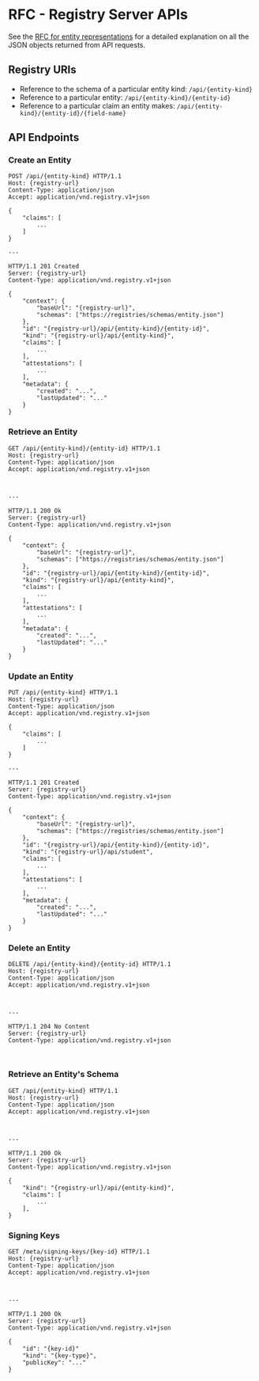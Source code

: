# RFC - Registry Server APIs

See the
[RFC for entity representations](https://github.com/sunbird-rc/community/discussions/98)
for a detailed explanation on all the JSON objects returned from API requests.

## Registry URIs

- Reference to the schema of a particular entity kind: `/api/{entity-kind}`
- Reference to a particular entity: `/api/{entity-kind}/{entity-id}`
- Reference to a particular claim an entity makes:
  `/api/{entity-kind}/{entity-id}/{field-name}`

## API Endpoints

### Create an Entity

```http
POST /api/{entity-kind} HTTP/1.1
Host: {registry-url}
Content-Type: application/json
Accept: application/vnd.registry.v1+json

{
	"claims": [
		...
	]
}

---

HTTP/1.1 201 Created
Server: {registry-url}
Content-Type: application/vnd.registry.v1+json

{
	"context": {
		"baseUrl": "{registry-url}",
		"schemas": ["https://registries/schemas/entity.json"]
	},
	"id": "{registry-url}/api/{entity-kind}/{entity-id}",
	"kind": "{registry-url}/api/{entity-kind}",
	"claims": [
		...
	],
	"attestations": [
		...
	],
	"metadata": {
		"created": "...",
		"lastUpdated": "..."
	}
}
```

### Retrieve an Entity

```http
GET /api/{entity-kind}/{entity-id} HTTP/1.1
Host: {registry-url}
Content-Type: application/json
Accept: application/vnd.registry.v1+json



---

HTTP/1.1 200 Ok
Server: {registry-url}
Content-Type: application/vnd.registry.v1+json

{
	"context": {
		"baseUrl": "{registry-url}",
		"schemas": ["https://registries/schemas/entity.json"]
	},
	"id": "{registry-url}/api/{entity-kind}/{entity-id}",
	"kind": "{registry-url}/api/{entity-kind}",
	"claims": [
		...
	],
	"attestations": [
		...
	],
	"metadata": {
		"created": "...",
		"lastUpdated": "..."
	}
}
```

### Update an Entity

```http
PUT /api/{entity-kind} HTTP/1.1
Host: {registry-url}
Content-Type: application/json
Accept: application/vnd.registry.v1+json

{
	"claims": [
		...
	]
}

---

HTTP/1.1 201 Created
Server: {registry-url}
Content-Type: application/vnd.registry.v1+json

{
	"context": {
		"baseUrl": "{registry-url}",
		"schemas": ["https://registries/schemas/entity.json"]
	},
	"id": "{registry-url}/api/{entity-kind}/{entity-id}",
	"kind": "{registry-url}/api/student",
	"claims": [
		...
	],
	"attestations": [
		...
	],
	"metadata": {
		"created": "...",
		"lastUpdated": "..."
	}
}
```

### Delete an Entity

```http
DELETE /api/{entity-kind}/{entity-id} HTTP/1.1
Host: {registry-url}
Content-Type: application/json
Accept: application/vnd.registry.v1+json



---

HTTP/1.1 204 No Content
Server: {registry-url}
Content-Type: application/vnd.registry.v1+json



```

### Retrieve an Entity's Schema

```http
GET /api/{entity-kind} HTTP/1.1
Host: {registry-url}
Content-Type: application/json
Accept: application/vnd.registry.v1+json



---

HTTP/1.1 200 Ok
Server: {registry-url}
Content-Type: application/vnd.registry.v1+json

{
	"kind": "{registry-url}/api/{entity-kind}",
	"claims": [
		...
	],
}
```

### Signing Keys

```http
GET /meta/signing-keys/{key-id} HTTP/1.1
Host: {registry-url}
Content-Type: application/json
Accept: application/vnd.registry.v1+json



---

HTTP/1.1 200 Ok
Server: {registry-url}
Content-Type: application/vnd.registry.v1+json

{
	"id": "{key-id}"
	"kind": "{key-type}",
	"publicKey": "..."
}
```
